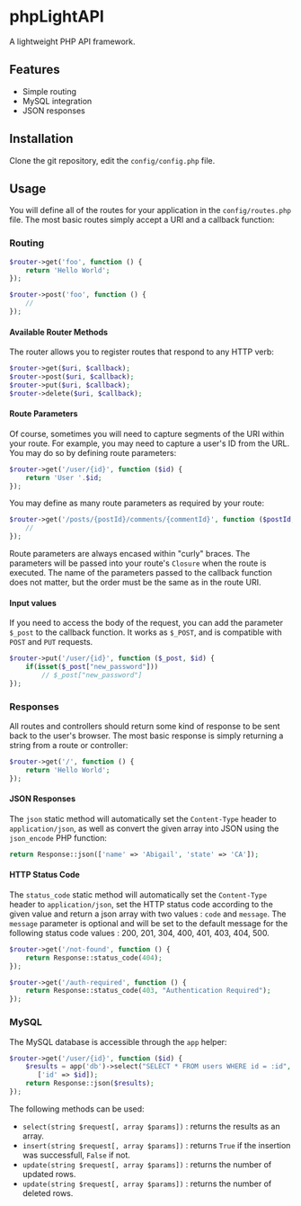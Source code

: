 # phpLightAPI
A lightweight PHP API framework.

## Features
 - Simple routing
 - MySQL integration
 - JSON responses

## Installation
Clone the git repository, edit the `config/config.php` file. 

## Usage
You will define all of the routes for your application in the `config/routes.php` file. The most basic routes simply accept a URI and a callback function:

### Routing

```php
$router->get('foo', function () {
    return 'Hello World';
});

$router->post('foo', function () {
    //
});
```

#### Available Router Methods

The router allows you to register routes that respond to any HTTP verb:

```php
$router->get($uri, $callback);
$router->post($uri, $callback);
$router->put($uri, $callback);
$router->delete($uri, $callback);
```

#### Route Parameters

Of course, sometimes you will need to capture segments of the URI within your route. For example, you may need to capture a user's ID from the URL. You may do so by defining route parameters:

```php
$router->get('/user/{id}', function ($id) {
    return 'User '.$id;
});
```

You may define as many route parameters as required by your route:

```php
$router->get('/posts/{postId}/comments/{commentId}', function ($postId, $commentId) {
    //
});
```

Route parameters are always encased within "curly" braces. The parameters will be passed into your route's `Closure` when the route is executed.  The name of the parameters passed to the callback function does not matter, but the order must be the same as in the route URI.

#### Input values
If you need to access the body of the request, you can add the parameter `$_post` to the callback function. It works as `$_POST`, and is compatible with `POST` and `PUT` requests. 

```php
$router->put('/user/{id}', function ($_post, $id) {
    if(isset($_post["new_password"]))
        // $_post["new_password"]
});
```

### Responses
All routes and controllers should return some kind of response to be sent back to the user's browser. The most basic response is simply returning a string from a route or controller:

```php
$router->get('/', function () {
    return 'Hello World';
});
```

#### JSON Responses

The `json` static method will automatically set the `Content-Type` header to `application/json`, as well as convert the given array into JSON using the `json_encode` PHP function:

```php
return Response::json(['name' => 'Abigail', 'state' => 'CA']);
```

#### HTTP Status Code
The `status_code` static method will automatically set the `Content-Type` header to `application/json`, set the HTTP status code according to the given value and return a json array with two values : `code` and `message`. The `message` parameter is optional and will be set to the default message for the following status code values : 200, 201, 304, 400, 401, 403, 404, 500.

```php
$router->get('/not-found', function () {
    return Response::status_code(404);
});

$router->get('/auth-required', function () {
    return Response::status_code(403, "Authentication Required");
});
```


### MySQL

The MySQL database is accessible through the `app` helper:

```php
$router->get('/user/{id}', function ($id) {
    $results = app('db')->select("SELECT * FROM users WHERE id = :id",
       ['id' => $id]);
    return Response::json($results);
});
```
The following methods can be used:
 - `select(string $request[, array $params])` : returns the results as an array.
 - `insert(string $request[, array $params])` : returns `True` if the insertion was successfull, `False` if not.
 - `update(string $request[, array $params])` : returns the number of updated rows.
 - `update(string $request[, array $params])` : returns the number of deleted rows.

